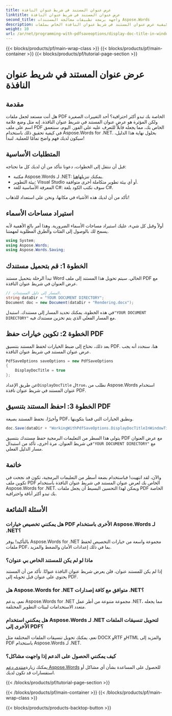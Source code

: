 ```yaml
---
title: عرض عنوان المستند في شريط عنوان النافذة
linktitle: عرض عنوان المستند في شريط عنوان النافذة
second_title: واجهة برمجة تطبيقات معالجة المستندات Aspose.Words
description: تعرف على كيفية عرض عنوان المستند في شريط عنوان النافذة الخاص بملفات PDF الخاصة بك باستخدام Aspose.Words for .NET من خلال هذا الدليل خطوة بخطوة.
weight: 10
url: /ar/net/programming-with-pdfsaveoptions/display-doc-title-in-window-titlebar/
---
```


{{< blocks/products/pf/main-wrap-class >}}
{{< blocks/products/pf/main-container >}}
{{< blocks/products/pf/tutorial-page-section >}}

# عرض عنوان المستند في شريط عنوان النافذة

## مقدمة

هل أنت مستعد لجعل ملفات PDF الخاصة بك تبدو أكثر احترافية؟ أحد التغييرات الصغيرة ولكن المؤثرة هو عرض عنوان المستند في شريط عنوان النافذة. إنه مثل وضع علامة اسم على ملف PDF الخاص بك، مما يجعله قابلاً للتعرف عليه على الفور. اليوم، سنتعمق في كيفية تحقيق ذلك باستخدام Aspose.Words for .NET. بحلول نهاية هذا الدليل، سيكون لديك فهم واضح تمامًا للعملية. لنبدأ!

## المتطلبات الأساسية

قبل أن ننتقل إلى الخطوات، دعونا نتأكد من أن لديك كل ما تحتاجه:

-  مكتبة Aspose.Words لـ .NET: يمكنك تنزيلها[هنا](https://releases.aspose.com/words/net/).
- بيئة التطوير: Visual Studio أو أي بيئة تطوير متكاملة أخرى متوافقة.
- المعرفة الأساسية للغة C#: سوف نكتب الكود بلغة C#.

تأكد من أن لديك هذه الأشياء في مكانها، ونحن على استعداد للذهاب!

## استيراد مساحات الأسماء

أولاً وقبل كل شيء، عليك استيراد مساحات الأسماء الضرورية. وهذا أمر بالغ الأهمية لأنه يسمح لك بالوصول إلى الفئات والطرق المطلوبة لمهمتنا.

```csharp
using System;
using Aspose.Words;
using Aspose.Words.Saving;
```

## الخطوة 1: قم بتحميل مستندك

تبدأ الرحلة بتحميل مستند Word الحالي. سيتم تحويل هذا المستند إلى ملف PDF مع عرض العنوان في شريط عنوان النافذة.

```csharp
// المسار إلى دليل المستندات.
string dataDir = "YOUR DOCUMENT DIRECTORY";
Document doc = new Document(dataDir + "Rendering.docx");
```

 في هذه الخطوة، يمكنك تحديد المسار إلى مستندك. استبدل`"YOUR DOCUMENT DIRECTORY"` مع المسار الفعلي الذي يتم تخزين مستندك فيه.

## الخطوة 2: تكوين خيارات حفظ PDF

بعد ذلك، نحتاج إلى ضبط الخيارات لحفظ المستند بتنسيق PDF. هنا، سنحدد أنه يجب عرض عنوان المستند في شريط عنوان النافذة.

```csharp
PdfSaveOptions saveOptions = new PdfSaveOptions
{
    DisplayDocTitle = true
};
```

 عن طريق الإعداد`DisplayDocTitle` ل`true`، نطلب من Aspose.Words استخدام عنوان المستند في شريط عنوان نافذة PDF.

## الخطوة 3: احفظ المستند بتنسيق PDF

وأخيرًا، نحفظ المستند بصيغة PDF، ونطبق الخيارات التي قمنا بتكوينها.

```csharp
doc.Save(dataDir + "WorkingWithPdfSaveOptions.DisplayDocTitleInWindowTitlebar.pdf", saveOptions);
```

يتولى هذا السطر من التعليمات البرمجية حفظ مستندك بتنسيق PDF مع عرض العنوان في شريط العنوان. مرة أخرى، تأكد من استبدال`"YOUR DOCUMENT DIRECTORY"` مع مسار الدليل الفعلي.

## خاتمة

والآن، لقد انتهيت! فباستخدام بضعة أسطر من التعليمات البرمجية، تكون قد نجحت في تكوين ملف PDF الخاص بك لعرض عنوان المستند في شريط عنوان النافذة باستخدام Aspose.Words for .NET. ويمكن لهذا التحسين البسيط أن يجعل ملفات PDF الخاصة بك تبدو أكثر أناقة واحترافية.

## الأسئلة الشائعة

### هل يمكنني تخصيص خيارات PDF الأخرى باستخدام Aspose.Words لـ .NET؟
بالتأكيد! يوفر Aspose.Words for .NET مجموعة واسعة من خيارات التخصيص لحفظ ملفات PDF، بما في ذلك إعدادات الأمان والضغط والمزيد.

### ماذا لو لم يكن للمستند الخاص بي عنوان؟
إذا لم يكن للمستند عنوان، فلن يعرض شريط عنوان النافذة عنوانًا. تأكد من أن المستند يحتوي على عنوان قبل تحويله إلى PDF.

### هل Aspose.Words for .NET متوافق مع كافة إصدارات .NET؟
نعم، يدعم Aspose.Words for .NET مجموعة متنوعة من أطر عمل .NET، مما يجعله متعدد الاستخدامات لبيئات التطوير المختلفة.

### هل يمكنني استخدام Aspose.Words لـ .NET لتحويل تنسيقات الملفات الأخرى إلى PDF؟
نعم، يمكنك تحويل تنسيقات الملفات المختلفة مثل DOCX وRTF وHTML والمزيد إلى PDF باستخدام Aspose.Words لـ .NET.

### كيف يمكنني الحصول على الدعم إذا واجهت مشاكل؟
 يمكنك زيارة[منتدى دعم Aspose.Words](https://forum.aspose.com/c/words/8) للحصول على المساعدة بشأن أي مشاكل أو استفسارات قد تكون لديك.

{{< /blocks/products/pf/tutorial-page-section >}}

{{< /blocks/products/pf/main-container >}}
{{< /blocks/products/pf/main-wrap-class >}}

{{< blocks/products/products-backtop-button >}}
